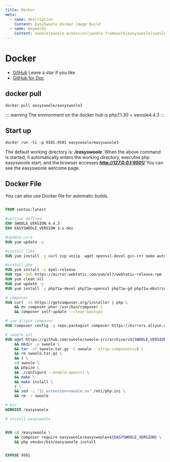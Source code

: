 ```yaml
---
title: Docker
meta:
  - name: description
    Content: EasySwoole docker image build
  - name: keywords
    Content: swoole|swoole extension|swoole framework|easyswoole|swoole docker image|swoole dockerfile
---
```




# Docker

- [GitHub](https://github.com/easy-swoole/easyswoole)  Leave a star if you like
- [GitHub for Doc](https://github.com/easy-swoole/doc)

## docker pull
```
docker pull easyswoole/easyswoole3
```


::: warning 
 The environment on the docker hub is php7.1.30 + swoole4.4.3
:::

## Start up

```
docker run -ti -p 9501:9501 easyswoole/easyswoole3
```
The default working directory is: ***/easyswoole***. When the above command is started, it automatically enters the working directory, executes php easyswoole start, and the browser accesses ***http://127.0.0.1:9501/***
You can see the easyswoole welcome page.

## Docker File
You can also use Docker file for automatic builds.
```dockerfile

FROM centos:latest

#version defined
ENV SWOOLE_VERSION 4.4.3
ENV EASYSWOOLE_VERSION 3.x-dev

#update core
RUN yum update -y

#install libs
RUN yum install -y curl zip unzip  wget openssl-devel gcc-c++ make autoconf

#install php
RUN yum install -y epel-release
RUN rpm -Uvh https://mirror.webtatic.com/yum/el7/webtatic-release.rpm
RUN yum clean all
RUN yum update -y
RUN yum install -y php71w-devel php71w-openssl php71w-gd php71w-mbstring php71w-mysqli

# composer
RUN curl -sS https://getcomposer.org/installer | php \
    && mv composer.phar /usr/bin/composer \
    && composer self-update --clean-backups

# use aliyun composer
RUN composer config -g repo.packagist composer https://mirrors.aliyun.com/composer/

# swoole ext
RUN wget https://github.com/swoole/swoole-src/archive/v${SWOOLE_VERSION}.tar.gz -O swoole.tar.gz \
    && mkdir -p swoole \
    && tar -xf swoole.tar.gz -C swoole --strip-components=1 \
    && rm swoole.tar.gz \
    && ( \
    cd swoole \
    && phpize \
    && ./configure --enable-openssl \
    && make \
    && make install \
    ) \
    && sed -i "2i extension=swoole.so" /etc/php.ini \
    && rm -r swoole

# Dir
WORKDIR /easyswoole

# install easyswoole


RUN cd /easyswoole \
    && composer require easyswoole/easyswoole=${EASYSWOOLE_VERSION} \
    && php vendor/bin/easyswoole install


EXPOSE 9501

```
